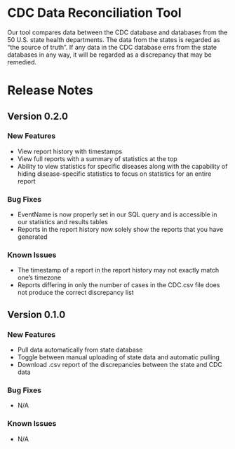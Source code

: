 # CDC Data Reconciliation Tool
Our tool compares data between the CDC database and databases from the 50 U.S. state health departments. The data from the states is regarded as “the source of truth”. If any data in the CDC database errs from the state databases in any way, it will be regarded as a discrepancy that may be remedied. 
# Release Notes
## Version 0.2.0 
### New Features
- View report history with timestamps
- View full reports with a summary of statistics at the top
- Ability to view statistics for specific diseases along with the capability of hiding disease-specific statistics to focus on statistics for an entire report
### Bug Fixes
- EventName is now properly set in our SQL query and is accessible in our statistics and results tables
- Reports in the report history now solely show the reports that you have generated
### Known Issues
- The timestamp of a report in the report history may not exactly match one’s timezone
- Reports differing in only the number of cases in the CDC.csv file does not produce the correct discrepancy list
## Version 0.1.0 
### New Features
- Pull data automatically from state database
- Toggle between manual uploading of state data and automatic pulling
- Download .csv report of the discrepancies between the state and CDC data
### Bug Fixes
- N/A
### Known Issues
- N/A
